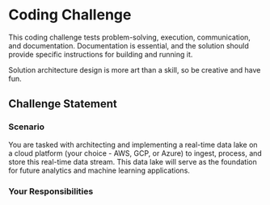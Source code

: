 # Coding Challenge
This coding challenge tests problem-solving, execution, communication, and documentation. Documentation is essential, and the solution should provide specific instructions for building and running it. 

Solution architecture design is more art than a skill, so be creative and have fun.

## Challenge Statement
### Scenario
You are tasked with architecting  and implementing a real-time data lake on a cloud platform (your choice -  AWS, GCP, or Azure) to ingest, process, and store this real-time data stream. This data lake will serve as the foundation for future analytics and machine learning applications.

### Your Responsibilities
